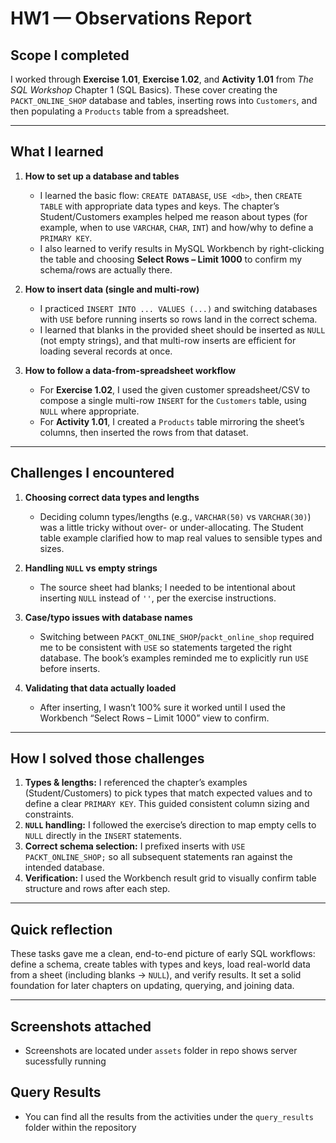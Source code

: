 # HW1 — Observations Report

## Scope I completed
I worked through **Exercise 1.01**, **Exercise 1.02**, and **Activity 1.01** from *The SQL Workshop* Chapter 1 (SQL Basics). These cover creating the `PACKT_ONLINE_SHOP` database and tables, inserting rows into `Customers`, and then populating a `Products` table from a spreadsheet.

---

## What I learned

1. **How to set up a database and tables**
   - I learned the basic flow: `CREATE DATABASE`, `USE <db>`, then `CREATE TABLE` with appropriate data types and keys. The chapter’s Student/Customers examples helped me reason about types (for example, when to use `VARCHAR`, `CHAR`, `INT`) and how/why to define a `PRIMARY KEY`.
   - I also learned to verify results in MySQL Workbench by right-clicking the table and choosing **Select Rows – Limit 1000** to confirm my schema/rows are actually there.

2. **How to insert data (single and multi-row)**
   - I practiced `INSERT INTO ... VALUES (...)` and switching databases with `USE` before running inserts so rows land in the correct schema.
   - I learned that blanks in the provided sheet should be inserted as `NULL` (not empty strings), and that multi-row inserts are efficient for loading several records at once.

3. **How to follow a data-from-spreadsheet workflow**
   - For **Exercise 1.02**, I used the given customer spreadsheet/CSV to compose a single multi-row `INSERT` for the `Customers` table, using `NULL` where appropriate.
   - For **Activity 1.01**, I created a `Products` table mirroring the sheet’s columns, then inserted the rows from that dataset.

---

## Challenges I encountered

1. **Choosing correct data types and lengths**
   - Deciding column types/lengths (e.g., `VARCHAR(50)` vs `VARCHAR(30)`) was a little tricky without over- or under-allocating. The Student table example clarified how to map real values to sensible types and sizes.

2. **Handling `NULL` vs empty strings**
   - The source sheet had blanks; I needed to be intentional about inserting `NULL` instead of `''`, per the exercise instructions.

3. **Case/typo issues with database names**
   - Switching between `PACKT_ONLINE_SHOP`/`packt_online_shop` required me to be consistent with `USE` so statements targeted the right database. The book’s examples reminded me to explicitly run `USE` before inserts.

4. **Validating that data actually loaded**
   - After inserting, I wasn’t 100% sure it worked until I used the Workbench “Select Rows – Limit 1000” view to confirm.

---

## How I solved those challenges

1. **Types & lengths:** I referenced the chapter’s examples (Student/Customers) to pick types that match expected values and to define a clear `PRIMARY KEY`. This guided consistent column sizing and constraints.  
2. **`NULL` handling:** I followed the exercise’s direction to map empty cells to `NULL` directly in the `INSERT` statements.  
3. **Correct schema selection:** I prefixed inserts with `USE PACKT_ONLINE_SHOP;` so all subsequent statements ran against the intended database.  
4. **Verification:** I used the Workbench result grid to visually confirm table structure and rows after each step.

---

## Quick reflection
These tasks gave me a clean, end-to-end picture of early SQL workflows: define a schema, create tables with types and keys, load real-world data from a sheet (including blanks → `NULL`), and verify results. It set a solid foundation for later chapters on updating, querying, and joining data.

---

## Screenshots attached
- Screenshots are located under `assets` folder in repo shows server sucessfully running

## Query Results 
- You can find all the results from the activities under the `query_results` folder within the repository
